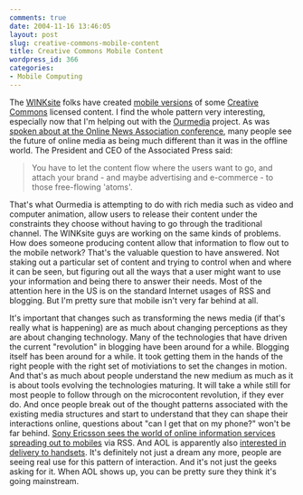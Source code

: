 ```yaml
---
comments: true
date: 2004-11-16 13:46:05
layout: post
slug: creative-commons-mobile-content
title: Creative Commons Mobile Content
wordpress_id: 366
categories:
- Mobile Computing
---
```


The [WINKsite](http://www.winksite.com) folks have created [mobile versions](http://winksite.com/books/cc) of some [Creative Commons](http://creativecommons.org/) licensed content. I find the whole pattern very interesting, especially now that I'm helping out with the [Ourmedia](http://www.socialtext.net/ourmedia/index.cgi) project. As was [spoken about at the Online News Association conference](http://www.editorsweblog.org/2004/11/future_of_news_.html), many people see the future of online media as being much different than it was in the offline world. The President and CEO of the Associated Press said:





> You have to let the content flow where the users want to go, and attach your brand - and maybe advertising and e-commerce - to those free-flowing 'atoms'.




That's what Ourmedia is attempting to do with rich media such as video and computer animation, allow users to release their content under the constraints they choose without having to go through the traditional channel. The WINKsite guys are working on the same kinds of problems. How does someone producing content allow that information to flow out to the mobile network? That's the valuable question to have answered. Not staking out a particular set of content and trying to control when and where it can be seen, but figuring out all the ways that a user might want to use your information and being there to answer their needs. Most of the attention here in the US is on the standard Internet usages of RSS and blogging. But I'm pretty sure that mobile isn't very far behind at all.






It's important that changes such as transforming the news media (if that's really what is happening) are as much about changing perceptions as they are about changing technology. Many of the technologies that have driven the current "revolution" in blogging have been around for a while. Blogging itself has been around for a while. It took getting them in the hands of the right people with the right set of motiviations to set the changes in motion.  And that's as much about people understand the new medium as much as it is about tools evolving the technologies maturing. It will take a while still for most people to follow through on the microcontent revolution, if they ever do. And once people break out of the thought patterns associated with the existing media structures and start to understand that they can shape their interactions online, questions about "can I get that on my phone?" won't be far behind. [Sony Ericsson sees the world of online information services spreading out to mobiles](http://www.textually.org/textually/archives/006016.htm) via RSS. And AOL is apparently also [interested in delivery to handsets](http://www.textually.org/textually/archives/006027.htm). It's definitely not just a dream any more, people are seeing real use for this pattern of interaction. And it's not just the geeks asking for it. When AOL shows up, you can be pretty sure they think it's going mainstream.
